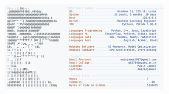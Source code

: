 <picture>
  <source srcset="https://raw.githubusercontent.com/mmazinjameel/mmazinjameel/main/dark_mode.svg?v=1745550042" media="(prefers-color-scheme: dark)">
  <img src="https://raw.githubusercontent.com/mmazinjameel/mmazinjameel/main/light_mode.svg?v=1745550042">
</picture>
